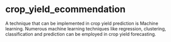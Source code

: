# crop_yield_ecommendation
A technique that can be implemented in crop yield prediction is Machine learning. Numerous machine learning techniques like regression, clustering, classification and prediction can be employed in crop yield forecasting. 

